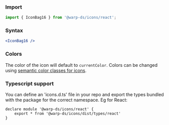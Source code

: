 ### Import

```js
import { IconBag16 } from '@warp-ds/icons/react';
```

### Syntax

```jsx
<IconBag16 />
```

### Colors
The color of the icon will default to `currentColor`.
Colors can be changed using [semantic color classes for icons](https://warp-ds.github.io/css-docs/icon-color#icon-color).

### Typescript support

You can define an 'icons.d.ts' file in your repo and export the types bundled with the package for the correct namespace. Eg for React:

```
declare module '@warp-ds/icons/react' {
    export * from '@warp-ds/icons/dist/types/react'
}
```
